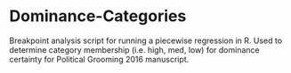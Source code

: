 # Dominance-Categories
Breakpoint analysis script for running a piecewise regression in R. Used to determine category membership (i.e. high, med, low) for dominance certainty for Political Grooming 2016 manuscript.
